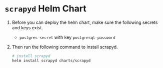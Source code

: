 # `scrapyd` Helm Chart


1. Before you can deploy the helm chart, make sure the following secrets and keys exist.
   - `postgres-secret` with key `postgresql-password`

2. Then run the following command to install scrapyd.
   ```bash
   # install scrapyd
   helm install scrapyd charts/scrapyd
   ```